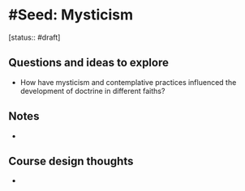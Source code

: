 
# #Seed: Mysticism
[status:: #draft]
## Questions and ideas to explore
- How have mysticism and contemplative practices influenced the development of doctrine in different faiths?


## Notes
- 

## Course design thoughts
- 
